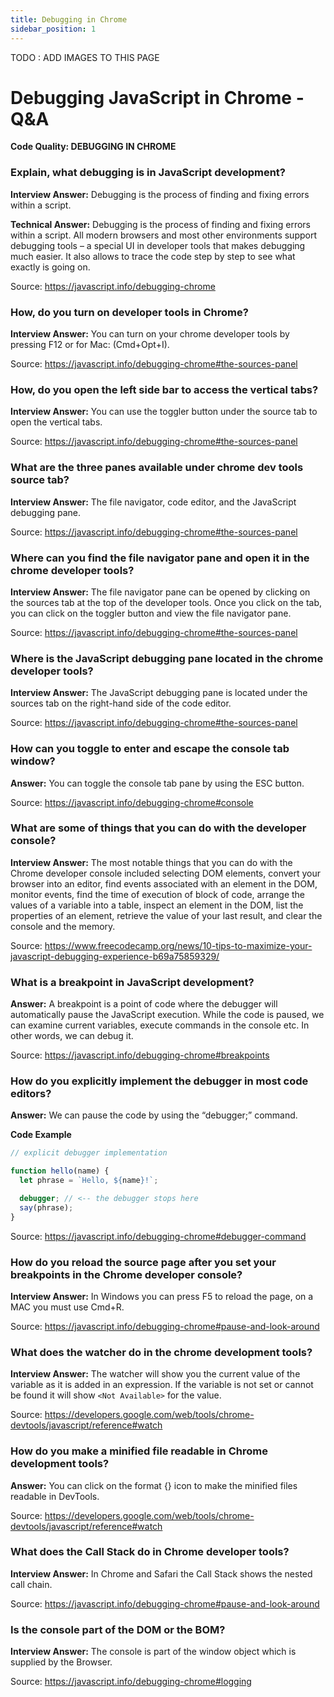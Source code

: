 ```yaml
---
title: Debugging in Chrome
sidebar_position: 1
---
```


TODO : ADD IMAGES TO THIS PAGE

# Debugging JavaScript in Chrome - Q&A

**Code Quality: DEBUGGING IN CHROME**

### Explain, what debugging is in JavaScript development?

**Interview Answer:** Debugging is the process of finding and fixing errors within a script.

**Technical Answer:** Debugging is the process of finding and fixing errors within a script. All modern browsers and most other environments support debugging tools – a special UI in developer tools that makes debugging much easier. It also allows to trace the code step by step to see what exactly is going on.

Source: <https://javascript.info/debugging-chrome>

### How, do you turn on developer tools in Chrome?

**Interview Answer:** You can turn on your chrome developer tools by pressing F12 or for Mac: (Cmd+Opt+I).

Source: <https://javascript.info/debugging-chrome#the-sources-panel>

### How, do you open the left side bar to access the vertical tabs?

**Interview Answer:** You can use the toggler button under the source tab to open the vertical tabs.

Source: <https://javascript.info/debugging-chrome#the-sources-panel>

### What are the three panes available under chrome dev tools source tab?

**Interview Answer:** The file navigator, code editor, and the JavaScript debugging pane.

Source: <https://javascript.info/debugging-chrome#the-sources-panel>

### Where can you find the file navigator pane and open it in the chrome developer tools?

**Interview Answer:** The file navigator pane can be opened by clicking on the sources tab at the top of the developer tools. Once you click on the tab, you can click on the toggler button and view the file navigator pane.

Source: <https://javascript.info/debugging-chrome#the-sources-panel>

### Where is the JavaScript debugging pane located in the chrome developer tools?

**Interview Answer:** The JavaScript debugging pane is located under the sources tab on the right-hand side of the code editor.

Source: <https://javascript.info/debugging-chrome#the-sources-panel>

### How can you toggle to enter and escape the console tab window?

**Answer:** You can toggle the console tab pane by using the ESC button.

Source: <https://javascript.info/debugging-chrome#console>

### What are some of things that you can do with the developer console?

**Interview Answer:** The most notable things that you can do with the Chrome developer console included selecting DOM elements, convert your browser into an editor, find events associated with an element in the DOM, monitor events, find the time of execution of block of code, arrange the values of a variable into a table, inspect an element in the DOM, list the properties of an element, retrieve the value of your last result, and clear the console and the memory.

Source: <https://www.freecodecamp.org/news/10-tips-to-maximize-your-javascript-debugging-experience-b69a75859329/>

### What is a breakpoint in JavaScript development?

**Answer:** A breakpoint is a point of code where the debugger will automatically pause the JavaScript execution. While the code is paused, we can examine current variables, execute commands in the console etc. In other words, we can debug it.

Source: <https://javascript.info/debugging-chrome#breakpoints>

### How do you explicitly implement the debugger in most code editors?

**Answer:** We can pause the code by using the “debugger;” command.

**Code Example**

```js
// explicit debugger implementation

function hello(name) {
  let phrase = `Hello, ${name}!`;

  debugger; // <-- the debugger stops here
  say(phrase);
}
```

Source: <https://javascript.info/debugging-chrome#debugger-command>

### How do you reload the source page after you set your breakpoints in the Chrome developer console?

**Interview Answer:** In Windows you can press F5 to reload the page, on a MAC you must use Cmd+R.

Source: <https://javascript.info/debugging-chrome#pause-and-look-around>

### What does the watcher do in the chrome development tools?

**Interview Answer:** The watcher will show you the current value of the variable as it is added in an expression. If the variable is not set or cannot be found it will show `<Not Available>` for the value.

Source: <https://developers.google.com/web/tools/chrome-devtools/javascript/reference#watch>

### How do you make a minified file readable in Chrome development tools?

**Answer:** You can click on the format {} icon to make the minified files readable in DevTools.

Source: <https://developers.google.com/web/tools/chrome-devtools/javascript/reference#watch>

### What does the Call Stack do in Chrome developer tools?

**Interview Answer:** In Chrome and Safari the Call Stack shows the nested call chain.

Source: <https://javascript.info/debugging-chrome#pause-and-look-around>

### Is the console part of the DOM or the BOM?

**Interview Answer:** The console is part of the window object which is supplied by the Browser.

Source: <https://javascript.info/debugging-chrome#logging>
